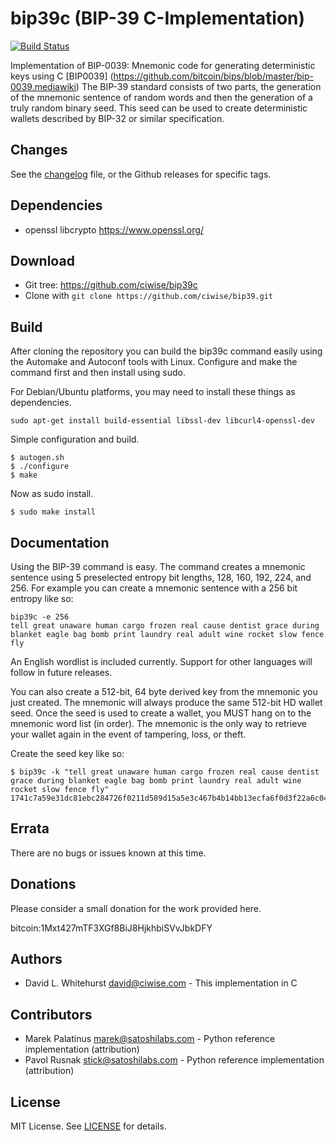 # bip39c (BIP-39 C-Implementation) 

[![Build Status](https://travis-ci.org/ciwise/bip39c.svg)](https://travis-ci.org/ciwise/bip39c)

Implementation of BIP-0039: Mnemonic code for generating deterministic keys using C [BIP0039] (https://github.com/bitcoin/bips/blob/master/bip-0039.mediawiki) The BIP-39 standard consists
of two parts, the generation of the mnemonic sentence of random words and then the generation
of a truly random binary seed. This seed can be used to create deterministic wallets described
by BIP-32 or similar specification.

## Changes
See the [changelog](./ChangeLog) file, or the Github releases for specific tags.

## Dependencies
 * openssl libcrypto https://www.openssl.org/

## Download
 * Git tree:   https://github.com/ciwise/bip39c
 * Clone with `git clone https://github.com/ciwise/bip39.git`
 
## Build
After cloning the repository you can build the bip39c command easily using the Automake and Autoconf tools with Linux.
Configure and make the command first and then install using sudo.

For Debian/Ubuntu platforms, you may need to install these things as dependencies.
```
sudo apt-get install build-essential libssl-dev libcurl4-openssl-dev
```
Simple configuration and build.
```
$ autogen.sh
$ ./configure
$ make
```

Now as sudo install.

```
$ sudo make install
```
   
## Documentation
Using the BIP-39 command is easy. The command creates a mnemonic sentence
using 5 preselected entropy bit lengths, 128, 160, 192, 224, and 256. For
example you can create a mnemonic sentence with a 256 bit entropy like so:

```
bip39c -e 256
tell great unaware human cargo frozen real cause dentist grace during blanket eagle bag bomb print laundry real adult wine rocket slow fence fly
```
An English wordlist is included currently. Support for other languages will follow in future releases. 

You can also create a 512-bit, 64 byte derived key from the mnemonic you just created. The mnemonic will always produce the same 512-bit HD wallet seed. Once the seed is used to create a wallet, you MUST hang on to the mnemonic word list (in order). The mnemonic is the only way to retrieve your wallet again in the event of tampering, loss, or theft.

Create the seed key like so:

```
$ bip39c -k "tell great unaware human cargo frozen real cause dentist grace during blanket eagle bag bomb print laundry real adult wine rocket slow fence fly"
1741c7a59e31dc81ebc284726f0211d589d15a5e3c467b4b14bb13ecfa6f0d3f22a6c040a3e6a68542d6a86d2bd7e52b7247b52af98ddc7bd64b5ab5b2d502bc
```
## Errata

There are no bugs or issues known at this time.

## Donations

Please consider a small donation for the work provided here.

bitcoin:1Mxt427mTF3XGf8BiJ8HjkhbiSVvJbkDFY

## Authors

- David L. Whitehurst <david@ciwise.com> - This implementation in C

## Contributors

- Marek Palatinus <marek@satoshilabs.com> - Python reference implementation (attribution)
- Pavol Rusnak <stick@satoshilabs.com> - Python reference implementation (attribution)

## License
MIT License. See [LICENSE](LICENSE) for details.

[license-url]: https://github.com/ciwise/bip39c/LICENSE.
